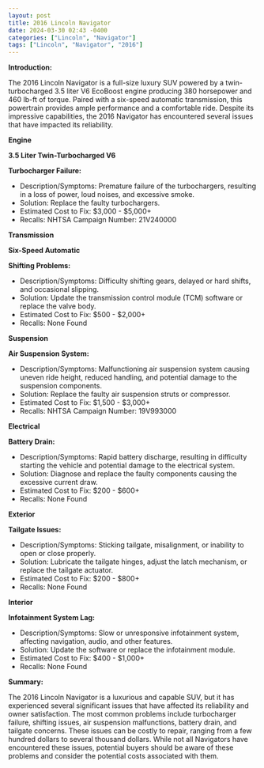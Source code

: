 ```yaml
---
layout: post
title: 2016 Lincoln Navigator
date: 2024-03-30 02:43 -0400
categories: ["Lincoln", "Navigator"]
tags: ["Lincoln", "Navigator", "2016"]
---
```

**Introduction:**

The 2016 Lincoln Navigator is a full-size luxury SUV powered by a twin-turbocharged 3.5 liter V6 EcoBoost engine producing 380 horsepower and 460 lb-ft of torque. Paired with a six-speed automatic transmission, this powertrain provides ample performance and a comfortable ride. Despite its impressive capabilities, the 2016 Navigator has encountered several issues that have impacted its reliability.

**Engine**

**3.5 Liter Twin-Turbocharged V6**

**Turbocharger Failure:**
* Description/Symptoms: Premature failure of the turbochargers, resulting in a loss of power, loud noises, and excessive smoke.
* Solution: Replace the faulty turbochargers.
* Estimated Cost to Fix: $3,000 - $5,000+
* Recalls: NHTSA Campaign Number: 21V240000

**Transmission**

**Six-Speed Automatic**

**Shifting Problems:**
* Description/Symptoms: Difficulty shifting gears, delayed or hard shifts, and occasional slipping.
* Solution: Update the transmission control module (TCM) software or replace the valve body.
* Estimated Cost to Fix: $500 - $2,000+
* Recalls: None Found

**Suspension**

**Air Suspension System:**
* Description/Symptoms: Malfunctioning air suspension system causing uneven ride height, reduced handling, and potential damage to the suspension components.
* Solution: Replace the faulty air suspension struts or compressor.
* Estimated Cost to Fix: $1,500 - $3,000+
* Recalls: NHTSA Campaign Number: 19V993000

**Electrical**

**Battery Drain:**
* Description/Symptoms: Rapid battery discharge, resulting in difficulty starting the vehicle and potential damage to the electrical system.
* Solution: Diagnose and replace the faulty components causing the excessive current draw.
* Estimated Cost to Fix: $200 - $600+
* Recalls: None Found

**Exterior**

**Tailgate Issues:**
* Description/Symptoms: Sticking tailgate, misalignment, or inability to open or close properly.
* Solution: Lubricate the tailgate hinges, adjust the latch mechanism, or replace the tailgate actuator.
* Estimated Cost to Fix: $200 - $800+
* Recalls: None Found

**Interior**

**Infotainment System Lag:**
* Description/Symptoms: Slow or unresponsive infotainment system, affecting navigation, audio, and other features.
* Solution: Update the software or replace the infotainment module.
* Estimated Cost to Fix: $400 - $1,000+
* Recalls: None Found

**Summary:**

The 2016 Lincoln Navigator is a luxurious and capable SUV, but it has experienced several significant issues that have affected its reliability and owner satisfaction. The most common problems include turbocharger failure, shifting issues, air suspension malfunctions, battery drain, and tailgate concerns. These issues can be costly to repair, ranging from a few hundred dollars to several thousand dollars. While not all Navigators have encountered these issues, potential buyers should be aware of these problems and consider the potential costs associated with them.
